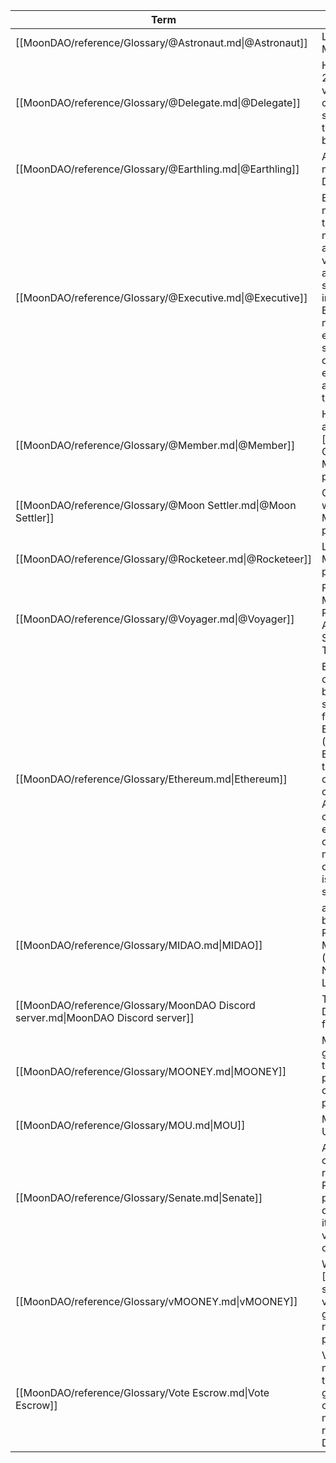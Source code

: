 | Term                                                                             | Definition                                                                                                                                                                                                                                                               | Related                                                                                                                        | AKA                       |
| -------------------------------------------------------------------------------- | ------------------------------------------------------------------------------------------------------------------------------------------------------------------------------------------------------------------------------------------------------------------------ | ------------------------------------------------------------------------------------------------------------------------------ | ------------------------- |
| [[MoonDAO/reference/Glossary/@Astronaut.md\|@Astronaut]]                         | Leader of MoonDAO.                                                                                                                                                                                                                                                       | [Roles](Roles.md)                                                                                                              | <ul></ul>                 |
| [[MoonDAO/reference/Glossary/@Delegate.md\|@Delegate]]                           | Holder of at least 250,000 vMOONEY, and can officially submit proposals to the Senate on behalf of anyone.                                                                                                                                                               | [Roles](Roles.md), [Governance Model](Governance%20Model.md)                                                                   | <ul></ul>                 |
| [[MoonDAO/reference/Glossary/@Earthling.md\|@Earthling]]                         | A verified member of our Discord.                                                                                                                                                                                                                                        | [Roles](Roles.md)                                                                                                              | <ul></ul>                 |
| [[MoonDAO/reference/Glossary/@Executive.md\|@Executive]]                         | Executive branch members serve the role of maintenance and and support of vital operations and handling of sensitive information. Executive members are employed and salaried at the discretion of elected astronauts to suit the DAO's needs.                           | [Roles](Roles.md)                                                                                                              | \-                        |
| [[MoonDAO/reference/Glossary/@Member.md\|@Member]]                               | Holder of any amount of [[vMOONEY]]. Can vote on MoonDAO proposals.                                                                                                                                                                                                      | [Roles](Roles.md), [Governance Model](Governance%20Model.md)                                                                   | <ul></ul>                 |
| [[MoonDAO/reference/Glossary/@Moon Settler.md\|@Moon Settler]]                   | Currently working within a MoonDAO project.                                                                                                                                                                                                                              | [Roles](Roles.md), [Projects](../../docs/Projects.md)                                                                          | <ul></ul>                 |
| [[MoonDAO/reference/Glossary/@Rocketeer.md\|@Rocketeer]]                         | Leader of a MoonDAO project.                                                                                                                                                                                                                                             | [Roles](Roles.md), [Projects](../../docs/Projects.md)                                                                          | <ul></ul>                 |
| [[MoonDAO/reference/Glossary/@Voyager.md\|@Voyager]]                             | Former Moonsettler, Rocketeer, Astronaut, Guild Steward, or Treasury Signer.                                                                                                                                                                                             | [Roles](Roles.md), [Projects](../../docs/Projects.md)                                                                          | \-                        |
| [[MoonDAO/reference/Glossary/Ethereum.md\|Ethereum]]                             | Ethereum is a decentralized blockchain with smart contract functionality. Ether (Abbreviation: ETH; sign: Ξ) is the native cryptocurrency of the platform. Among cryptocurrencies, ether is second only to bitcoin in market capitalization. It is open-source software. | [MOONEY](MOONEY.md)                                                                                                            | <ul><li>ETH</li></ul>     |
| [[MoonDAO/reference/Glossary/MIDAO.md\|MIDAO]]                                   | a legal entity based in the Republic of Marshall Islands (RMI) as a Nonprofit DAO LLC                                                                                                                                                                                    | [MoonDAO Legal Entity as a Marshall Island DAO LLC](MoonDAO%20Legal%20Entity%20as%20a%20Marshall%20Island%20DAO%20LLC.md)      | \-                        |
| [[MoonDAO/reference/Glossary/MoonDAO Discord server.md\|MoonDAO Discord server]] | The official Discord server for MoonDAO.                                                                                                                                                                                                                                 | [https://moondao.com/discord/](https://moondao.com/discord/)                                                                   | <ul></ul>                 |
| [[MoonDAO/reference/Glossary/MOONEY.md\|MOONEY]]                                 | MOONEY is a governance token for the purpose of claiming voting power.                                                                                                                                                                                                   | [Governance Model](Governance%20Model.md), [Governance Tokens](Governance%20Tokens.md), [vMOONEY](vMOONEY.md)                  | <ul><li>Mooney</li></ul>  |
| [[MoonDAO/reference/Glossary/MOU.md\|MOU]]                                       | Memorandum of Understanding                                                                                                                                                                                                                                              | [[MoonDAO/docs/Archive/B2B/Outbound SOP.md\|Outbound SOP]]                                                                     | <ul></ul>                 |
| [[MoonDAO/reference/Glossary/Senate.md\|Senate]]                                 | A group of contributors that review incoming Proposals and perform due-diligence before it goes up for vote for the rest of the DAO.                                                                                                                                     | [Governance Model](Governance%20Model.md), [@Astronaut](@Astronaut.md), [@Rocketeer](@Rocketeer.md), [@Delegate](@Delegate.md) | <ul></ul>                 |
| [[MoonDAO/reference/Glossary/vMOONEY.md\|vMOONEY]]                               | When [[MOONEY]] is staked, vMOONEY is granted to represent voting power.                                                                                                                                                                                                 | [Governance Tokens](Governance%20Tokens.md), [MOONEY](MOONEY.md)                                                               | <ul><li>vMooney</li></ul> |
| [[MoonDAO/reference/Glossary/Vote Escrow.md\|Vote Escrow]]                       | Vote escrow is a method to make the community governance and on-chain voting more secure and reliable among DAOs.                                                                                                                                                        | [Governance Tokens](Governance%20Tokens.md), [MOONEY](MOONEY.md), [vMOONEY](vMOONEY.md)                                        | \-                        |
